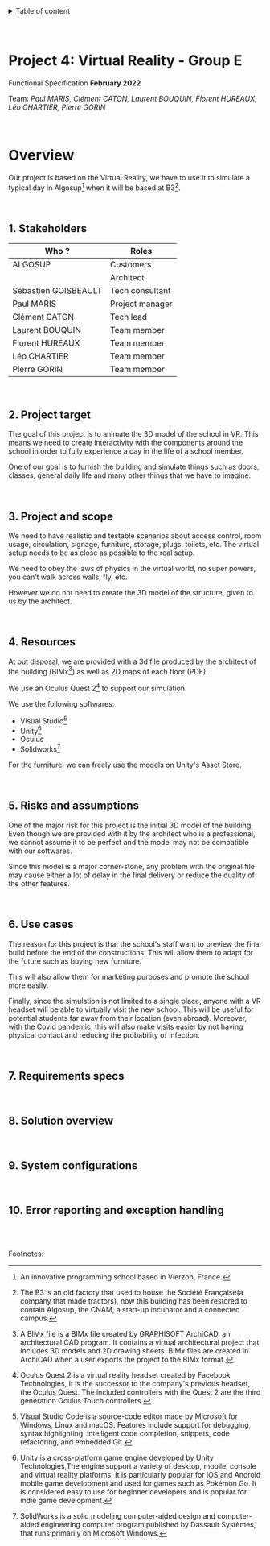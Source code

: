 
<details>
<summary>Table of content</summary>

- [Project 4: Virtual Reality - Group E](#project-4-virtual-reality---group-e)
- [Overview](#overview)
  - [1. Stakeholders](#1-stakeholders)
  - [2. Project target](#2-project-target)
  - [3. Project and scope](#3-project-and-scope)
  - [4. Resources](#4-resources)
  - [5. Risks and assumptions](#5-risks-and-assumptions)
  - [6. Use cases](#6-use-cases)
  - [7. Requirements specs](#7-requirements-specs)
  - [8. Solution overview](#8-solution-overview)
  - [9. System configurations](#9-system-configurations)
  - [10. Error reporting and exception handling](#10-error-reporting-and-exception-handling)

</details>
<br><br>

# Project 4: Virtual Reality - Group E

Functional Specification **February 2022**

Team: _Paul MARIS, Clément CATON, Laurent BOUQUIN, Florent HUREAUX, Léo CHARTIER, Pierre GORIN_

<br>

# Overview

Our project is based on the Virtual Reality, we have to use it to simulate a typical day in Algosup[^6] when it will be based at B3[^7].

<br>

## 1. Stakeholders

| Who ?                | Roles           |
| -------------------- | --------------- |
| ALGOSUP              | Customers       |
|                      | Architect       |
| Sébastien GOISBEAULT | Tech consultant |
| Paul MARIS           | Project manager |
| Clément CATON        | Tech lead       |
| Laurent BOUQUIN      | Team member     |
| Florent HUREAUX      | Team member     |
| Léo CHARTIER         | Team member     |
| Pierre GORIN         | Team member     |

<br>

## 2. Project target

The goal of this project is to animate the 3D model of the school in VR. This means we need to create interactivity with the components around the school in order to fully experience a day in the life of a school member.

One of our goal is to furnish the building and simulate things such as doors, classes, general daily life and many other things that we have to imagine.

<br>

## 3. Project and scope

We need to have realistic and testable scenarios about access control, room usage, circulation, signage, furniture, storage, plugs, toilets, etc.
The virtual setup needs to be as close as possible to the real setup.

We need to obey the laws of physics in the virtual world, no super powers, you can’t walk across walls, fly, etc.

However we do not need to create the 3D model of the structure, given to us by the architect.

<br>

## 4. Resources

At out disposal, we are provided with a 3d file produced by the architect of the building (BIMx[^1]) as well as 2D maps of each floor (PDF).

We use an Oculus Quest 2[^2] to support our simulation.

We use the following softwares:
- Visual Studio[^3]
- Unity[^4]
- Oculus
- Solidworks[^5]

For the furniture, we can freely use the models on Unity's Asset Store.

<br>

## 5. Risks and assumptions

One of the major risk for this project is the initial 3D model of the building. Even though we are provided with it by the architect who is a professional, we cannot assume it to be perfect and the model may not be compatible with our softwares.

Since this model is a major corner-stone, any problem with the original file may cause either a lot of delay in the final delivery or reduce the quality of the other features.

<br>

## 6. Use cases

The reason for this project is that the school's staff want to preview the final build before the end of the constructions. This will allow them to adapt for the future such as buying new furniture.

This will also allow them for marketing purposes and promote the school more easily.

Finally, since the simulation is not limited to a single place, anyone with a VR headset will be able to virtually visit the new school.
This will be useful for potential students far away from their location (even abroad).
Moreover, with the Covid pandemic, this will also make visits easier by not having physical contact and reducing the probability of infection.

<br>

## 7. Requirements specs

<!-- Placeholder -->

<br>

## 8. Solution overview

<!-- Placeholder -->

<br>

## 9. System configurations

<!-- Placeholder -->

<br>

## 10. Error reporting and exception handling

<!-- Placeholder -->

<br><br>

Footnotes:

[^1]: A BIMx file is a BIMx file created by GRAPHISOFT ArchiCAD, an architectural CAD program. It contains a virtual architectural project that includes 3D models and 2D drawing sheets. BIMx files are created in ArchiCAD when a user exports the project to the BIMx format.

[^2]: Oculus Quest 2 is a virtual reality headset created by Facebook Technologies, It is the successor to the company's previous headset, the Oculus Quest.
The included controllers with the Quest 2 are the third generation Oculus Touch controllers.

[^3]: Visual Studio Code is a source-code editor made by Microsoft for Windows, Linux and macOS. Features include support for debugging, syntax highlighting, intelligent code completion, snippets, code refactoring, and embedded Git.

[^4]: Unity is a cross-platform game engine developed by Unity Technologies,The engine support a variety of desktop, mobile, console and virtual reality platforms. It is particularly popular for iOS and Android mobile game development and used for games such as Pokémon Go. It is considered easy to use for beginner developers and is popular for indie game development.

[^5]: SolidWorks is a solid modeling computer-aided design and computer-aided engineering computer program published by Dassault Systèmes, that runs primarily on Microsoft Windows.

[^6]: An innovative programming school based in Vierzon, France.

[^7]: The B3 is an old factory that used to house the Société Française(a company that made tractors), now this building has been restored to contain Algosup, the CNAM, a start-up incubator and a connected campus.
